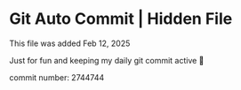 # Git Auto Commit | Hidden File

This file was added Feb 12, 2025

Just for fun and keeping my daily git commit active 🤪

commit number: 2744744
